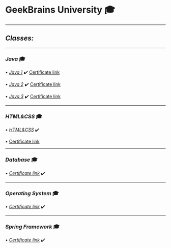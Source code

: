 # GeekBrains University  🎓

----------

## [](https://github.com/gitSaiev/GeekBrains#classes)_Classes:_

----------

### [](https://github.com/gitSaiev/GeekBrains#----java-mortar_board)_Java_  🎓

•  _[Java 1](https://github.com/gitSaiev/GeekBrains/blob/main/src/main/java/Java1)_  ✔️  [Certificate link](https://gb.ru/certificates/1134931)

•  _[Java 2](https://github.com/gitSaiev/GeekBrains/blob/main/src/main/java/Java2)_  ✔️  [Certificate link](https://gb.ru/certificates/1174338)

•  _[Java 3](https://github.com/gitSaiev/GeekBrains/blob/main/src/main/java/Java3)_  ✔️  [Certificate link](https://gb.ru/certificates/1251219)

----------

### [](https://github.com/gitSaiev/GeekBrains#----htmlcss-mortar_board)_HTML&CSS_  🎓

•  _[HTML&CSS]()_  ✔️

•  [Certificate link]()

----------

### [](https://github.com/gitSaiev/GeekBrains#----database-mortar_board)_Database_  🎓

•  _[Certificate link]()_  ✔️

----------

### [](https://github.com/gitSaiev/GeekBrains#----computer-network-mortar_board)_Operating System_  🎓

•  _[Certificate link](https://gb.ru/certificates/1578771)_  ✔️

----------

### [](https://github.com/gitSaiev/GeekBrains#----computer-network-mortar_board)_Spring Framework_  🎓

•  _[Certificate link](https://gb.ru/certificates/1604003)_  ✔️
